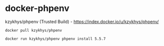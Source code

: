 docker-phpenv
=============

kzykhys/phpenv (Trusted Build) - https://index.docker.io/u/kzykhys/phpenv/

```
docker pull kzykhys/phpenv
```

```
docker run kzykhys/phpenv phpenv install 5.5.7
```
